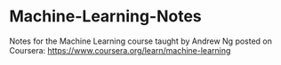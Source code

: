 # Machine-Learning-Notes

Notes for the Machine Learning course taught by Andrew Ng posted on Coursera: https://www.coursera.org/learn/machine-learning
